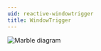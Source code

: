 ```yaml
---
uid: reactive-windowtrigger
title: WindowTrigger
---
```


![Marble diagram](~/images/reactive-windowtrigger.svg)
